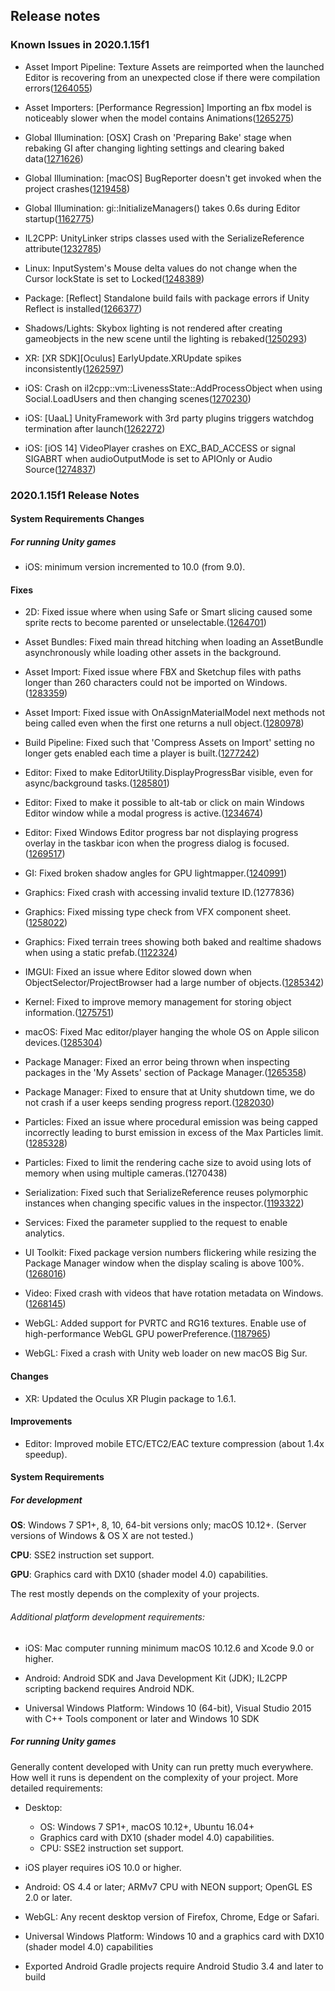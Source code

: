 ## Release notes

### Known Issues in 2020.1.15f1

-   Asset Import Pipeline: Texture Assets are reimported when the launched Editor is recovering from an unexpected close if there were compilation errors([1264055](https://issuetracker.unity3d.com/issues/texture-assets-are-reimported-when-the-launched-editor-is-recovering-from-an-unexpected-close-if-there-were-compilation-errors))

-   Asset Importers: \[Performance Regression\] Importing an fbx model is noticeably slower when the model contains Animations([1265275](https://issuetracker.unity3d.com/issues/performance-regression-importing-an-fbx-model-is-noticeably-slower-when-the-model-contains-animations))

-   Global Illumination: \[OSX\] Crash on \'Preparing Bake\' stage when rebaking GI after changing lighting settings and clearing baked data([1271626](https://issuetracker.unity3d.com/issues/osx-crash-on-preparing-bake-stage-when-rebaking-gi-after-changing-lighting-settings-and-clearing-baked-data))

-   Global Illumination: \[macOS\] BugReporter doesn\'t get invoked when the project crashes([1219458](https://issuetracker.unity3d.com/issues/macos-bugreporter-doesnt-get-invoked-when-the-project-crashes))

-   Global Illumination: gi::InitializeManagers() takes 0.6s during Editor startup([1162775](https://issuetracker.unity3d.com/issues/gi-initializemanagers-takes-0-dot-4s-during-editor-startup))

-   IL2CPP: UnityLinker strips classes used with the SerializeReference attribute([1232785](https://issuetracker.unity3d.com/issues/unitylinker-strips-classes-used-with-the-serializereference-attribute))

-   Linux: InputSystem\'s Mouse delta values do not change when the Cursor lockState is set to Locked([1248389](https://issuetracker.unity3d.com/issues/linux-inputsystems-mouse-delta-values-do-not-change-when-the-cursor-lockstate-is-set-to-locked))

-   Package: \[Reflect\] Standalone build fails with package errors if Unity Reflect is installed([1266377](https://issuetracker.unity3d.com/issues/reflect-standalone-build-fails-with-package-errors-if-unity-reflect-is-installed))

-   Shadows/Lights: Skybox lighting is not rendered after creating gameobjects in the new scene until the lighting is rebaked([1250293](https://issuetracker.unity3d.com/issues/skybox-lighting-is-not-shown-after-creating-new-gameobjects-in-the-new-scene))

-   XR: \[XR SDK\]\[Oculus\] EarlyUpdate.XRUpdate spikes inconsistently([1262597](https://issuetracker.unity3d.com/issues/xr-sdk-oculus-earlyupdate-dot-xrupdate-spikes-inconsistently))

-   iOS: Crash on il2cpp::vm::LivenessState::AddProcessObject when using Social.LoadUsers and then changing scenes([1270230](https://issuetracker.unity3d.com/issues/ios-il2cpp-crash-on-il2cpp-vm-livenessstate-addprocessobject-when-using-social-dot-loadusers-and-then-changing-scenes))

-   iOS: \[UaaL\] UnityFramework with 3rd party plugins triggers watchdog termination after launch([1262272](https://issuetracker.unity3d.com/issues/ios-unityframework-with-3rd-party-plugins-triggers-watchdog-termination-after-launch))

-   iOS: \[iOS 14\] VideoPlayer crashes on EXC_BAD_ACCESS or signal SIGABRT when audioOutputMode is set to APIOnly or Audio Source([1274837](https://issuetracker.unity3d.com/issues/ios-videoplayer-crashes-when-audiooutputmode-is-set-to-apionly-or-audiosource))

### 2020.1.15f1 Release Notes

#### System Requirements Changes

##### For running Unity games

-   iOS: minimum version incremented to 10.0 (from 9.0).

#### Fixes

-   2D: Fixed issue where when using Safe or Smart slicing caused some sprite rects to become parented or unselectable.([1264701](https://issuetracker.unity3d.com/issues/2d-sprite-editor-safe-or-smart-slicing-causes-some-sprite-rects-to-become-parented-or-unselectable))

-   Asset Bundles: Fixed main thread hitching when loading an AssetBundle asynchronously while loading other assets in the background.

-   Asset Import: Fixed issue where FBX and Sketchup files with paths longer than 260 characters could not be imported on Windows.([1283359](https://issuetracker.unity3d.com/issues/importing-fbx-files-fails-with-paths-longer-than-260-characters))

-   Asset Import: Fixed issue with OnAssignMaterialModel next methods not being called even when the first one returns a null object.([1280978](https://issuetracker.unity3d.com/issues/onassignmaterialmodel-postprocessor-is-called-only-once-when-reimporting-an-fbx))

-   Build Pipeline: Fixed such that \'Compress Assets on Import\' setting no longer gets enabled each time a player is built.([1277242](https://issuetracker.unity3d.com/issues/compress-assets-on-import-setting-gets-enabled-each-time-a-player-is-built))

-   Editor: Fixed to make EditorUtility.DisplayProgressBar visible, even for async/background tasks.([1285801](https://issuetracker.unity3d.com/issues/the-progress-bar-does-not-appear-after-calling-editorutility-dot-displayprogressbar))

-   Editor: Fixed to make it possible to alt-tab or click on main Windows Editor window while a modal progress is active.([1234674](https://issuetracker.unity3d.com/issues/improved-progress-bars-block-editor-focusing))

-   Editor: Fixed Windows Editor progress bar not displaying progress overlay in the taskbar icon when the progress dialog is focused.([1269517](https://issuetracker.unity3d.com/issues/windows-the-unity-import-progress-is-not-shown-in-the-windows-taskbar))

-   GI: Fixed broken shadow angles for GPU lightmapper.([1240991](https://issuetracker.unity3d.com/issues/gpu-plm-baked-shadow-angle-is-broken-in-some-instances))

-   Graphics: Fixed crash with accessing invalid texture ID.(1277836)

-   Graphics: Fixed missing type check from VFX component sheet.([1258022](https://issuetracker.unity3d.com/issues/crash-on-vfxpropertysheetserializedcomponent-readbackfromruntime-when-opening-the-visual-effect-graph-window))

-   Graphics: Fixed terrain trees showing both baked and realtime shadows when using a static prefab.([1122324](https://issuetracker.unity3d.com/issues/static-gameobjects-that-belong-in-terrain-casts-realtime-shadows))

-   IMGUI: Fixed an issue where Editor slowed down when ObjectSelector/ProjectBrowser had a large number of objects.([1285342](https://issuetracker.unity3d.com/issues/editor-performance-loss-when-selecting-an-object-in-the-select-object-window))

-   Kernel: Fixed to improve memory management for storing object information.([1275751](https://issuetracker.unity3d.com/issues/allocated-memory-is-not-cleared-when-loading-and-unloading-scenes))

-   macOS: Fixed Mac editor/player hanging the whole OS on Apple silicon devices.([1285304](https://issuetracker.unity3d.com/issues/mac-dtk-unity-screen-freeze))

-   Package Manager: Fixed an error being thrown when inspecting packages in the \'My Assets\' section of Package Manager.([1265358](https://issuetracker.unity3d.com/issues/an-error-is-thrown-when-inspecting-packages-in-the-my-assets-section-of-package-manager))

-   Package Manager: Fixed to ensure that at Unity shutdown time, we do not crash if a user keeps sending progress report.([1282030](https://issuetracker.unity3d.com/issues/crash-on-editor-progress-progressmanager-removemainthread-when-closing-the-editor))

-   Particles: Fixed an issue where procedural emission was being capped incorrectly leading to burst emission in excess of the Max Particles limit.([1285328](https://issuetracker.unity3d.com/issues/particles-prewarm-can-exceed-max-particles-limit))

-   Particles: Fixed to limit the rendering cache size to avoid using lots of memory when using multiple cameras.(1270438)

-   Serialization: Fixed such that SerializeReference reuses polymorphic instances when changing specific values in the inspector.([1193322](https://issuetracker.unity3d.com/issues/serializereference-non-serialized-initialized-fields-lose-their-values-when-entering-play-mode))

-   Services: Fixed the parameter supplied to the request to enable analytics.

-   UI Toolkit: Fixed package version numbers flickering while resizing the Package Manager window when the display scaling is above 100%.([1268016](https://issuetracker.unity3d.com/issues/uir-package-version-numbers-are-flickering-while-resizing-the-package-manager-window-when-the-display-scaling-is-above-100-percent))

-   Video: Fixed crash with videos that have rotation metadata on Windows.([1268145](https://issuetracker.unity3d.com/issues/crash-on-windowsvideomedia-getnextvideoframegeneric-when-importing-a-mov-file))

-   WebGL: Added support for PVRTC and RG16 textures. Enable use of high-performance WebGL GPU powerPreference.([1187965](https://issuetracker.unity3d.com/issues/texture2d-dot-loadrawtexturedata-no-longer-works-on-webgl-with-pvr-and-other-non-dxt-compressed-texture-formats))

-   WebGL: Fixed a crash with Unity web loader on new macOS Big Sur.

#### Changes

-   XR: Updated the Oculus XR Plugin package to 1.6.1.

#### Improvements

-   Editor: Improved mobile ETC/ETC2/EAC texture compression (about 1.4x speedup).

#### System Requirements

##### For development

**OS**: Windows 7 SP1+, 8, 10, 64-bit versions only; macOS 10.12+. (Server versions of Windows & OS X are not tested.)

**CPU**: SSE2 instruction set support.

**GPU**: Graphics card with DX10 (shader model 4.0) capabilities.

The rest mostly depends on the complexity of your projects.

###### Additional platform development requirements:

-   iOS: Mac computer running minimum macOS 10.12.6 and Xcode 9.0 or higher.

-   Android: Android SDK and Java Development Kit (JDK); IL2CPP scripting backend requires Android NDK.

-   Universal Windows Platform: Windows 10 (64-bit), Visual Studio 2015 with C++ Tools component or later and Windows 10 SDK

##### For running Unity games

Generally content developed with Unity can run pretty much everywhere. How well it runs is dependent on the complexity of your project. More detailed requirements:

-   Desktop:

    -   OS: Windows 7 SP1+, macOS 10.12+, Ubuntu 16.04+
    -   Graphics card with DX10 (shader model 4.0) capabilities.
    -   CPU: SSE2 instruction set support.

-   iOS player requires iOS 10.0 or higher.

-   Android: OS 4.4 or later; ARMv7 CPU with NEON support; OpenGL ES 2.0 or later.

-   WebGL: Any recent desktop version of Firefox, Chrome, Edge or Safari.

-   Universal Windows Platform: Windows 10 and a graphics card with DX10 (shader model 4.0) capabilities

-   Exported Android Gradle projects require Android Studio 3.4 and later to build
